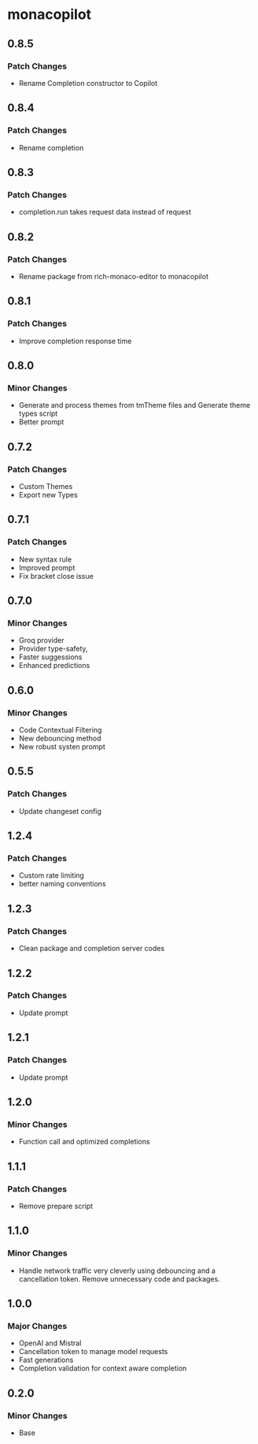 # monacopilot

## 0.8.5

### Patch Changes

- Rename Completion constructor to Copilot

## 0.8.4

### Patch Changes

- Rename completion

## 0.8.3

### Patch Changes

- completion.run takes request data instead of request

## 0.8.2

### Patch Changes

- Rename package from rich-monaco-editor to monacopilot

## 0.8.1

### Patch Changes

- Improve completion response time

## 0.8.0

### Minor Changes

- Generate and process themes from tmTheme files and Generate theme types script
- Better prompt

## 0.7.2

### Patch Changes

- Custom Themes
- Export new Types

## 0.7.1

### Patch Changes

- New syntax rule
- Improved prompt
- Fix bracket close issue

## 0.7.0

### Minor Changes

- Groq provider
- Provider type-safety,
- Faster suggessions
- Enhanced predictions

## 0.6.0

### Minor Changes

- Code Contextual Filtering
- New debouncing method
- New robust systen prompt

## 0.5.5

### Patch Changes

- Update changeset config

## 1.2.4

### Patch Changes

- Custom rate limiting
- better naming conventions

## 1.2.3

### Patch Changes

- Clean package and completion server codes

## 1.2.2

### Patch Changes

- Update prompt

## 1.2.1

### Patch Changes

- Update prompt

## 1.2.0

### Minor Changes

- Function call and optimized completions

## 1.1.1

### Patch Changes

- Remove prepare script

## 1.1.0

### Minor Changes

- Handle network traffic very cleverly using debouncing and a cancellation token. Remove unnecessary code and packages.

## 1.0.0

### Major Changes

- OpenAI and Mistral
- Cancellation token to manage model requests
- Fast generations
- Completion validation for context aware completion

## 0.2.0

### Minor Changes

- Base
